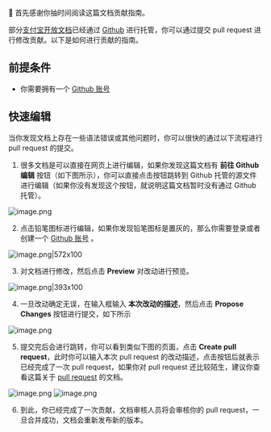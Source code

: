🎉 首先感谢你抽时间阅读这篇文档贡献指南。


部分[支付宝开放文档](https://opendocs.alipay.com/mini/006kyi)已经通过 [Github](https://github.com/) 进行托管，你可以通过提交 pull request 进行修改贡献。以下是如何进行贡献的指南。
## 前提条件

- 你需要拥有一个 [Github 账号](https://github.com/join) 
## 快速编辑
当你发现文档上存在一些语法错误或其他问题时，你可以很快的通过以下流程进行 pull request 的提交。

1. 很多文档是可以直接在网页上进行编辑，如果你发现这篇文档有 **前往 Github 编辑** 按钮（如下图所示），你可以直接点击按钮跳转到 Github 托管的源文件进行编辑（如果你没有发现这个按钮，就说明这篇文档暂时没有通过 Github 托管）。

![image.png](https://gw.alipayobjects.com/mdn/rms_eb2664/afts/img/A*5A0bTIu_2KwAAAAAAAAAAAAAARQnAQ)

2. 点击铅笔图标进行编辑，如果你发现铅笔图标是置灰的，那么你需要登录或者创建一个 [Github 账号](https://github.com/join) 。

![image.png|572x100](https://gw.alipayobjects.com/mdn/rms_eb2664/afts/img/A*q892SIC-tfsAAAAAAAAAAAAAARQnAQ)

3. 对文档进行修改，然后点击 **Preview** 对改动进行预览。

![image.png|393x100](https://gw.alipayobjects.com/mdn/rms_eb2664/afts/img/A*LNiyTaBKzCwAAAAAAAAAAAAAARQnAQ)

4. 一旦改动确定无误，在输入框输入 **本次改动的描述**，然后点击 **Propose Changes** 按钮进行提交，如下所示

![image.png](https://gw.alipayobjects.com/mdn/rms_eb2664/afts/img/A*SLeLQIrzp9cAAAAAAAAAAAAAARQnAQ)

5. 提交完后会进行跳转，你可以看到类似下图的页面，点击 **Create pull request**，此时你可以输入本次 pull request 的改动描述，点击按钮后就表示已经完成了一次 pull request，如果你对 pull request 还比较陌生，建议你查看这篇关于 [pull request](https://docs.github.com/cn/github/collaborating-with-pull-requests/proposing-changes-to-your-work-with-pull-requests/about-pull-requests) 的文档。

![image.png](https://gw.alipayobjects.com/mdn/rms_eb2664/afts/img/A*RWYfTJiIVX0AAAAAAAAAAAAAARQnAQ)
![image.png](https://gw.alipayobjects.com/mdn/rms_eb2664/afts/img/A*idfdSIgPFrQAAAAAAAAAAAAAARQnAQ)

6. 到此，你已经完成了一次贡献，文档审核人员将会审核你的 pull request，一旦合并成功，文档会重新发布新的版本。

